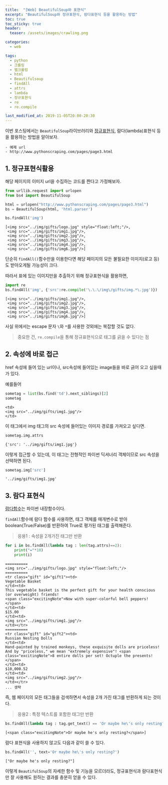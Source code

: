```yaml
---
title:  "[Web] BeautifulSoup와 표현식"
excerpt: "BeautifulSoup와 정규표현식, 람다표현식 등을 활용하는 방법"
toc: true
toc_sticky: true
header:
  teaser: /assets/images/crawling.png

categories:
  - web

tags:
  - python
  - 크롤링
  - 웹크롤링
  - html
  - Beautifulsoup
  - findAll
  - attrs
  - lambda
  - 정규표현식
  - re
  - re.compile

last_modified_at: 2019-11-05T20:00-20:30
---
```


이번 포스팅에서는 `BeautifulSoup`라이브러리와 [정규표현식](https://yganalyst.github.io/study/memo_6/), 람다(lambda)표현식 등을 활용하는 방법을 알아보자.  

```
- 예제 url  
- http://www.pythonscraping.com/pages/page3.html
```

## 1. 정규표현식활용  

해당 페이지의 이미지 url을 수집하는 코드를 짠다고 가정해보자.  

```python
from urllib.request import urlopen
from bs4 import BeautifulSoup

html = urlopen("http://www.pythonscraping.com/pages/page3.html")
bs = BeautifulSoup(html, 'html.parser')

bs.findAll('img')
```

```
[<img src="../img/gifts/logo.jpg" style="float:left;"/>,
 <img src="../img/gifts/img1.jpg"/>,
 <img src="../img/gifts/img2.jpg"/>,
 <img src="../img/gifts/img3.jpg"/>,
 <img src="../img/gifts/img4.jpg"/>,
 <img src="../img/gifts/img6.jpg"/>]
```

단순히 `findAll()`함수만을 이용한다면 해당 페이지의 모든 불필요한 이미지(로고 등)도 받아오게될 가능성이 크다.  

따라서 표에 있는 이미지만을 추출하기 위해 정규표현식을 활용하면,  

```python
import re
bs.findAll('img', {'src':re.compile('\.\.\/img\/gifts/img.*\.jpg')})
```

```
[<img src="../img/gifts/img1.jpg"/>,
 <img src="../img/gifts/img2.jpg"/>,
 <img src="../img/gifts/img3.jpg"/>,
 <img src="../img/gifts/img4.jpg"/>,
 <img src="../img/gifts/img6.jpg"/>]
```

사실 위에서는 escape 문자 `\`와 `*`를 사용한 것외에는 복잡할 것도 없다.  

> 중요한 건, `re.compile`을 통해 정규표현식으로 태그를 긁을 수 있다는 점  


## 2. 속성에 바로 접근  

href 속성에 들어 있는 url이나, src속성에 들어있는 image들을 바로 긁어 오고 싶을때가 있다.  

예를들어  

```python
sometag = list(bs.find('td').next_siblings)[2]
sometag
```

```
<td>
<img src="../img/gifts/img1.jpg"/>
</td>
```

이 태그에서 img 태그의 src 속성에 들어있는 이미지 경로를 가져오고 싶다면.  

```python
sometag.img.attrs
```
```
{'src': '../img/gifts/img1.jpg'}
```

이렇게 접근할 수 있는데, 이 태그는 전형적인 파이썬 딕셔너리 객체이므로 src 속성을 선택하면 된다.  

```python
sometag.img['src']
```

```
'../img/gifts/img1.jpg'
```



## 3. 람다 표현식  

[람다함수](https://yganalyst.github.io/study/Py_study16/#15-lambda)는 파이썬 내장함수이다.  

`findAll`함수에 람다 함수를 사용하면, 태그 객체를 매개변수로 받아 boolean(True/False)를 반환하여 True로 평가된 태그를 출력해준다.  

> 응용1 : 속성을 2개가진 태그만 반환  

```python
for i in bs.findAll(lambda tag : len(tag.attrs)==2):
    print("="*10)
    print(i)
```

```
==========
<img src="../img/gifts/logo.jpg" style="float:left;"/>
==========
<tr class="gift" id="gift1"><td>
Vegetable Basket
</td><td>
This vegetable basket is the perfect gift for your health conscious (or overweight) friends!
<span class="excitingNote">Now with super-colorful bell peppers!</span>
</td><td>
$15.00
</td><td>
<img src="../img/gifts/img1.jpg"/>
</td></tr>
==========
<tr class="gift" id="gift2"><td>
Russian Nesting Dolls
</td><td>
Hand-painted by trained monkeys, these exquisite dolls are priceless! And by "priceless," we mean "extremely expensive"! <span class="excitingNote">8 entire dolls per set! Octuple the presents!</span>
</td><td>
$10,000.52
</td><td>
<img src="../img/gifts/img2.jpg"/>
</td></tr>
... 생략
```

즉, 웹 페이지의 모든 태그들을 검색하면서 속성을 2개 가진 태그를 반환하게 되는 것이다.  


> 응용2 : 특정 텍스트를 포함한 태그만 반환  

```python
bs.findAll(lambda tag : tag.get_text() == 'Or maybe he\'s only resting?')
```

```
[<span class="excitingNote">Or maybe he's only resting?</span>]
```

람다 표현식을 사용하지 않고도 다음과 같이 쓸 수 있다.  

```python
bs.findAll('', text='Or maybe he\'s only resting?')
```

```
["Or maybe he's only resting?"]
```


이렇게 `BeautifulSoup`의 자세한 함수 및 기능을 모르더라도, 정규표현식과 람다표현식만 잘 사용해도 원하는 결과를 충분히 얻을 수 있다.  




